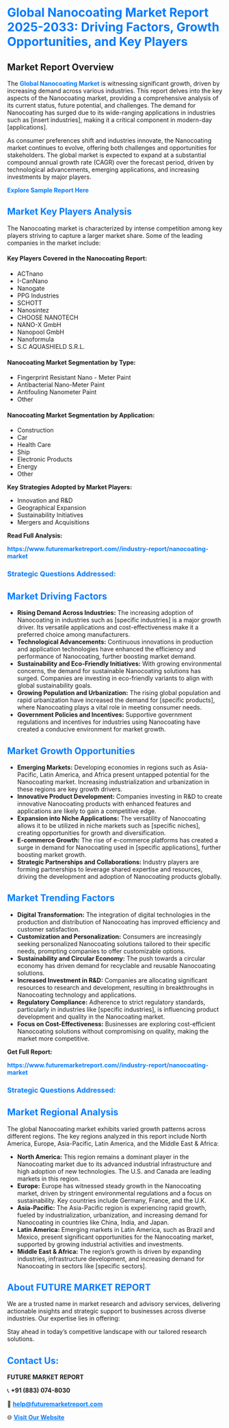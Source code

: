 <h1 style="color: #007BFF;">Global Nanocoating Market Report 2025-2033: Driving Factors, Growth Opportunities, and Key Players</h1>

<section id="overview">
<h2>Market Report Overview</h2>
<p>The <a href="https://www.futuremarketreport.com//industry-report/nanocoating-market" style="color: #007BFF; text-decoration: none;"><strong>Global Nanocoating Market</strong></a> is witnessing significant growth, driven by increasing demand across various industries. This report delves into the key aspects of the Nanocoating market, providing a comprehensive analysis of its current status, future potential, and challenges. The demand for Nanocoating has surged due to its wide-ranging applications in industries such as [insert industries], making it a critical component in modern-day [applications].</p>
<p>As consumer preferences shift and industries innovate, the Nanocoating market continues to evolve, offering both challenges and opportunities for stakeholders. The global market is expected to expand at a substantial compound annual growth rate (CAGR) over the forecast period, driven by technological advancements, emerging applications, and increasing investments by major players.</p>
</section>

<section id="overview">
<p><a href="https://www.futuremarketreport.com//request-sample/reportId=50658" style="color: #007BFF; text-decoration: none;"><strong>Explore Sample Report Here</strong></a></p>
</section>

<section id="key-players">
<h2 style="color: #007BFF;">Market Key Players Analysis</h2>
<p>The Nanocoating market is characterized by intense competition among key players striving to capture a larger market share. Some of the leading companies in the market include:</p>
<h4>Key Players Covered in the Nanocoating Report:</h4>
<ul><li>ACTnano</li><li>I-CanNano</li><li>Nanogate</li><li>PPG Industries</li><li>SCHOTT</li><li>Nanosintez</li><li>CHOOSE NANOTECH</li><li>NANO-X GmbH</li><li>Nanopool GmbH</li><li>Nanoformula</li><li>S.C AQUASHIELD S.R.L.</li></ul>
<h4>Nanocoating Market Segmentation by Type:</h4>
<ul><li>Fingerprint Resistant Nano - Meter Paint</li><li>Antibacterial Nano-Meter Paint</li><li>Antifouling Nanometer Paint</li><li>Other</li></ul>

<h4>Nanocoating Market Segmentation by Application:</h4>
<ul><li>Construction</li><li>Car</li><li>Health Care</li><li>Ship</li><li>Electronic Products</li><li>Energy</li><li>Other</li></ul>
<p><strong>Key Strategies Adopted by Market Players:</strong></p>
<ul>
<li>Innovation and R&D</li>
<li>Geographical Expansion</li>
<li>Sustainability Initiatives</li>
<li>Mergers and Acquisitions</li>
</ul>
</section>

<section>
<p><strong>Read Full Analysis: </strong></p><a href="https://www.futuremarketreport.com//industry-report/nanocoating-market" style="color: #007BFF; text-decoration: none;"><strong>https://www.futuremarketreport.com//industry-report/nanocoating-market</strong></a>
<h3 style="color: #007BFF;">Strategic Questions Addressed:</h3>
</section>

<section id="driving-factors">
<h2 style="color: #007BFF;">Market Driving Factors</h2>
<ul>
<li><strong>Rising Demand Across Industries:</strong> The increasing adoption of Nanocoating in industries such as [specific industries] is a major growth driver. Its versatile applications and cost-effectiveness make it a preferred choice among manufacturers.</li>
<li><strong>Technological Advancements:</strong> Continuous innovations in production and application technologies have enhanced the efficiency and performance of Nanocoating, further boosting market demand.</li>
<li><strong>Sustainability and Eco-Friendly Initiatives:</strong> With growing environmental concerns, the demand for sustainable Nanocoating solutions has surged. Companies are investing in eco-friendly variants to align with global sustainability goals.</li>
<li><strong>Growing Population and Urbanization:</strong> The rising global population and rapid urbanization have increased the demand for [specific products], where Nanocoating plays a vital role in meeting consumer needs.</li>
<li><strong>Government Policies and Incentives:</strong> Supportive government regulations and incentives for industries using Nanocoating have created a conducive environment for market growth.</li>
</ul>
</section>

<section id="growth-opportunities">
<h2 style="color: #007BFF;">Market Growth Opportunities</h2>
<ul>
<li><strong>Emerging Markets:</strong> Developing economies in regions such as Asia-Pacific, Latin America, and Africa present untapped potential for the Nanocoating market. Increasing industrialization and urbanization in these regions are key growth drivers.</li>
<li><strong>Innovative Product Development:</strong> Companies investing in R&D to create innovative Nanocoating products with enhanced features and applications are likely to gain a competitive edge.</li>
<li><strong>Expansion into Niche Applications:</strong> The versatility of Nanocoating allows it to be utilized in niche markets such as [specific niches], creating opportunities for growth and diversification.</li>
<li><strong>E-commerce Growth:</strong> The rise of e-commerce platforms has created a surge in demand for Nanocoating used in [specific applications], further boosting market growth.</li>
<li><strong>Strategic Partnerships and Collaborations:</strong> Industry players are forming partnerships to leverage shared expertise and resources, driving the development and adoption of Nanocoating products globally.</li>
</ul>
</section>

<section id="trending-factors">
<h2 style="color: #007BFF;">Market Trending Factors</h2>
<ul>
<li><strong>Digital Transformation:</strong> The integration of digital technologies in the production and distribution of Nanocoating has improved efficiency and customer satisfaction.</li>
<li><strong>Customization and Personalization:</strong> Consumers are increasingly seeking personalized Nanocoating solutions tailored to their specific needs, prompting companies to offer customizable options.</li>
<li><strong>Sustainability and Circular Economy:</strong> The push towards a circular economy has driven demand for recyclable and reusable Nanocoating solutions.</li>
<li><strong>Increased Investment in R&D:</strong> Companies are allocating significant resources to research and development, resulting in breakthroughs in Nanocoating technology and applications.</li>
<li><strong>Regulatory Compliance:</strong> Adherence to strict regulatory standards, particularly in industries like [specific industries], is influencing product development and quality in the Nanocoating market.</li>
<li><strong>Focus on Cost-Effectiveness:</strong> Businesses are exploring cost-efficient Nanocoating solutions without compromising on quality, making the market more competitive.</li>
</ul>
</section>

<section>
<p><strong>Get Full Report: </strong></p><a href="https://www.futuremarketreport.com//industry-report/nanocoating-market" style="color: #007BFF; text-decoration: none;"><strong>https://www.futuremarketreport.com//industry-report/nanocoating-market</strong></a>
<h3 style="color: #007BFF;">Strategic Questions Addressed:</h3>
</section>


<section id="regional-analysis">
<h2 style="color: #007BFF;">Market Regional Analysis</h2>
<p>The global Nanocoating market exhibits varied growth patterns across different regions. The key regions analyzed in this report include North America, Europe, Asia-Pacific, Latin America, and the Middle East & Africa:</p>
<ul>
<li><strong>North America:</strong> This region remains a dominant player in the Nanocoating market due to its advanced industrial infrastructure and high adoption of new technologies. The U.S. and Canada are leading markets in this region.</li>
<li><strong>Europe:</strong> Europe has witnessed steady growth in the Nanocoating market, driven by stringent environmental regulations and a focus on sustainability. Key countries include Germany, France, and the U.K.</li>
<li><strong>Asia-Pacific:</strong> The Asia-Pacific region is experiencing rapid growth, fueled by industrialization, urbanization, and increasing demand for Nanocoating in countries like China, India, and Japan.</li>
<li><strong>Latin America:</strong> Emerging markets in Latin America, such as Brazil and Mexico, present significant opportunities for the Nanocoating market, supported by growing industrial activities and investments.</li>
<li><strong>Middle East & Africa:</strong> The region’s growth is driven by expanding industries, infrastructure development, and increasing demand for Nanocoating in sectors like [specific sectors].</li>
</ul>
</section>

<footer>
<h2 style="color: #007BFF;">About FUTURE MARKET REPORT</h2>
<p>We are a trusted name in market research and advisory services, delivering actionable insights and strategic support to businesses across diverse industries. Our expertise lies in offering:</p>

<p>Stay ahead in today’s competitive landscape with our tailored research solutions.</p>

<h2 style="color: #007BFF;">Contact Us:</h2>
<p><strong>FUTURE MARKET REPORT</strong></p>
<p>📞 <strong>+91 (883) 074-8030</strong></p>
<p>📧 <strong><a href="mailto:help@futuremarketreport.com" style="color: #007BFF;">help@futuremarketreport.com</a></strong></p>
<p>🌐 <strong><a href="https://www.futuremarketreport.com/" style="color: #007BFF;">Visit Our Website</a></strong></p>
</footer>